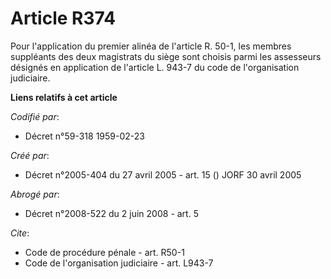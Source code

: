 # Article R374

Pour l'application du premier alinéa de l'article R. 50-1, les membres suppléants des deux magistrats du siège sont choisis
parmi les assesseurs désignés en application de l'article L. 943-7 du code de l'organisation judiciaire.

**Liens relatifs à cet article**

_Codifié par_:

  - Décret n°59-318 1959-02-23

_Créé par_:

  - Décret n°2005-404 du 27 avril 2005 - art. 15 () JORF 30 avril 2005

_Abrogé par_:

  - Décret n°2008-522 du 2 juin 2008 - art. 5

_Cite_:

  - Code de procédure pénale - art. R50-1
  - Code de l'organisation judiciaire - art. L943-7
